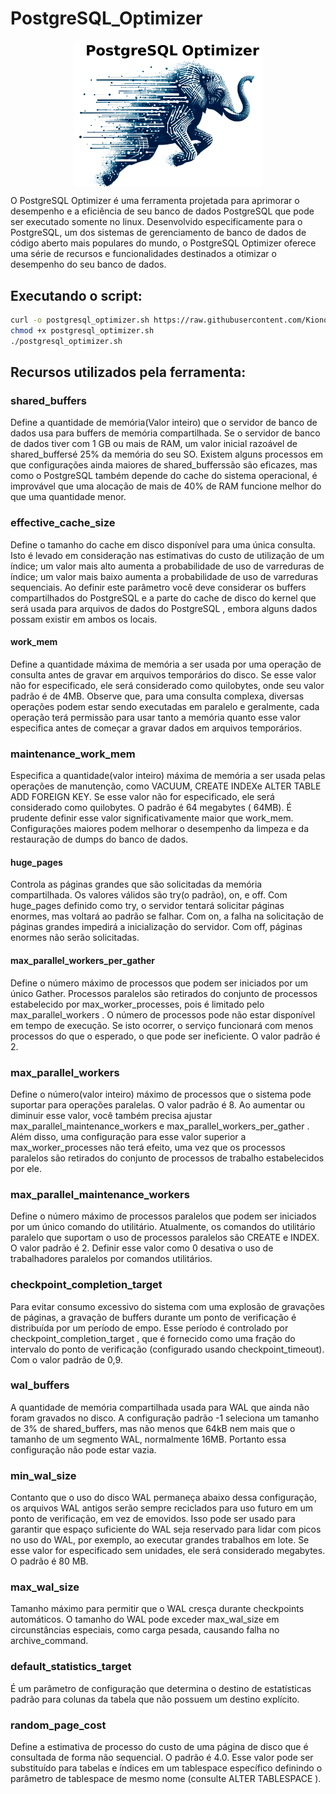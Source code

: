 # PostgreSQL_Optimizer

<div style="display: flex; justify-content: center;">
  <img alt="Terraform" src="https://github.com/Kionovelletto/postgreSQL_Optimizer/blob/main/img/logo_pg_optimizer.png" width="300px">
</div>

O PostgreSQL Optimizer é uma ferramenta projetada para aprimorar o desempenho e a eficiência de seu banco de dados PostgreSQL que pode ser executado somente no linux. Desenvolvido especificamente para o PostgreSQL, um dos sistemas de gerenciamento de banco de dados de código aberto mais populares do mundo, o PostgreSQL Optimizer oferece uma série de recursos e funcionalidades destinados a otimizar o desempenho do seu banco de dados.

## Executando o script:
```bash
curl -o postgresql_optimizer.sh https://raw.githubusercontent.com/Kionovelletto/postgreSQL_Optimizer/main/postgresql_optimizer.sh
chmod +x postgresql_optimizer.sh
./postgresql_optimizer.sh
```

## Recursos utilizados pela ferramenta:

### shared_buffers
Define a quantidade de memória(Valor inteiro) que o servidor de banco de dados usa para buffers de memória compartilhada. 
Se o servidor de banco de dados tiver com 1 GB ou mais de RAM, um valor inicial razoável de shared_buffersé 25% da memória do seu SO. 
Existem alguns processos em que configurações ainda maiores de shared_bufferssão são eficazes, mas como o PostgreSQL também depende do cache do sistema operacional, 
é improvável que uma alocação de mais de 40% de RAM funcione melhor do que uma quantidade menor.

### effective_cache_size
Define o tamanho do cache em disco disponível para uma única consulta. 
Isto é levado em consideração nas estimativas do custo de utilização de um índice; um valor mais alto aumenta a probabilidade de uso de varreduras de índice; 
um valor mais baixo aumenta a probabilidade de uso de varreduras sequenciais. Ao definir este parâmetro você deve considerar os buffers compartilhados do PostgreSQL e a 
parte do cache de disco do kernel que será usada para arquivos de dados do PostgreSQL , embora alguns dados possam existir em ambos os locais.

#### work_mem
Define a quantidade máxima de memória a ser usada por uma operação de consulta antes de gravar em arquivos temporários do disco. 
Se esse valor não for especificado, ele será considerado como quilobytes, onde seu valor padrão é de 4MB. 
Observe que, para uma consulta complexa, diversas operações podem estar sendo executadas em paralelo e geralmente, cada operação terá permissão 
para usar tanto a memória quanto esse valor especifica antes de começar a gravar dados em arquivos temporários.

### maintenance_work_mem
Especifica a quantidade(valor inteiro) máxima de memória a ser usada pelas operações de manutenção, como VACUUM, CREATE INDEXe ALTER TABLE ADD FOREIGN KEY. 
Se esse valor não for especificado, ele será considerado como quilobytes. O padrão é 64 megabytes ( 64MB). 
É prudente definir esse valor significativamente maior que work_mem. Configurações maiores podem melhorar o desempenho da limpeza e da restauração de dumps do banco de dados.

#### huge_pages
Controla as páginas grandes que são solicitadas da memória compartilhada. Os valores válidos são try(o padrão), on, e off. 
Com huge_pages definido como try, o servidor tentará solicitar páginas enormes, mas voltará ao padrão se falhar. 
Com on, a falha na solicitação de páginas grandes impedirá a inicialização do servidor. 
Com off, páginas enormes não serão solicitadas.

#### max_parallel_workers_per_gather
Define o número máximo de processos que podem ser iniciados por um único Gather. 
Processos paralelos são retirados do conjunto de processos estabelecido por max_worker_processes, pois é limitado pelo max_parallel_workers . 
O número de processos pode não estar disponível em tempo de execução. Se isto ocorrer, o serviço funcionará com menos processos do que o esperado, o que pode ser ineficiente. O valor padrão é 2.

### max_parallel_workers
Define o número(valor inteiro) máximo de processos que o sistema pode suportar para operações paralelas. O valor padrão é 8. 
Ao aumentar ou diminuir esse valor, você também precisa ajustar max_parallel_maintenance_workers e max_parallel_workers_per_gather . Além disso, uma configuração para esse valor superior a max_worker_processes não terá efeito, uma vez que os processos paralelos são retirados do conjunto de processos de trabalho estabelecidos por ele.

### max_parallel_maintenance_workers
Define o número máximo de processos paralelos que podem ser iniciados por um único comando do utilitário. Atualmente, 
os comandos do utilitário paralelo que suportam o uso de processos paralelos são CREATE e INDEX.
O valor padrão é 2. Definir esse valor como 0 desativa o uso de trabalhadores paralelos por comandos utilitários.

### checkpoint_completion_target
Para evitar consumo excessivo do sistema com uma explosão de gravações de páginas, a gravação de buffers durante um ponto de verificação é distribuída por um período de empo. Esse período é controlado por checkpoint_completion_target , que é fornecido como uma fração do intervalo do ponto de verificação (configurado usando checkpoint_timeout). Com o valor padrão de 0,9.

### wal_buffers
A quantidade de memória compartilhada usada para WAL que ainda não foram gravados no disco. A configuração padrão -1 seleciona um tamanho de 3% de shared_buffers, mas não menos que 64kB nem mais que o tamanho de um segmento WAL, normalmente 16MB. Portanto essa configuração não pode estar vazia.

### min_wal_size
Contanto que o uso do disco WAL permaneça abaixo dessa configuração, os arquivos WAL antigos serão sempre reciclados para uso futuro em um ponto de verificação, em vez de emovidos. Isso pode ser usado para garantir que espaço suficiente do WAL seja reservado para lidar com picos no uso do WAL, por exemplo, ao executar grandes trabalhos em lote. Se esse valor for especificado sem unidades, ele será considerado megabytes. O padrão é 80 MB.

### max_wal_size
Tamanho máximo para permitir que o WAL cresça durante checkpoints automáticos. O tamanho do WAL pode exceder max_wal_size em circunstâncias especiais, como carga pesada, causando falha no archive_command.

### default_statistics_target
É um parâmetro de configuração que determina o destino de estatísticas padrão para colunas da tabela que não possuem um destino explícito. 

### random_page_cost
Define a estimativa de processo do custo de uma página de disco que é consultada de forma não sequencial. O padrão é 4.0. 
Esse valor pode ser substituído para tabelas e índices em um tablespace específico definindo o parâmetro de tablespace de mesmo nome (consulte ALTER TABLESPACE ).
